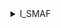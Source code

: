 <details><summary> I_SMAF</summary>

![codewars](https://www.codewars.com/users/smaf/badges/large)
</details>
